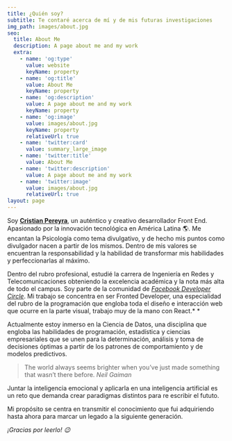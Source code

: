 ```yaml
---
title: ¿Quién soy?
subtitle: Te contaré acerca de mí y de mis futuras investigaciones
img_path: images/about.jpg
seo:
  title: About Me
  description: A page about me and my work
  extra:
    - name: 'og:type'
      value: website
      keyName: property
    - name: 'og:title'
      value: About Me
      keyName: property
    - name: 'og:description'
      value: A page about me and my work
      keyName: property
    - name: 'og:image'
      value: images/about.jpg
      keyName: property
      relativeUrl: true
    - name: 'twitter:card'
      value: summary_large_image
    - name: 'twitter:title'
      value: About Me
    - name: 'twitter:description'
      value: A page about me and my work
    - name: 'twitter:image'
      value: images/about.jpg
      relativeUrl: true
layout: page
---
```

Soy [**Cristian Pereyra**](https://www.linkedin.com/in/crist-pereyra/), un auténtico y creativo desarrollador Front End. Apasionado por la innovación tecnológica en América Latina 🌎. Me encantan la Psicología como tema divulgativo, y de hecho mis puntos como divulgador nacen a partir de los mismos. Dentro de mis valores se encuentran la responsabilidad y la habilidad de transformar mis habilidades y perfeccionarlas al máximo.

Dentro del rubro profesional, estudié la carrera de Ingeniería en Redes y Telecomunicaciones obteniendo la excelencia académica y la nota más alta de todo el campus. Soy parte de la comunidad de [*Facebook Developer Circle*](https://developers.facebook.com/developercircles/?locale=es_ES). Mi trabajo se concentra en ser Fronted Developer, una especialidad del rubro de la programación que engloba toda el diseño e interacción web que ocurre en la parte visual, trabajo muy de la mano con React.* *

Actualmente estoy inmerso en la Ciencia de Datos, una disciplina que engloba las habilidades de programación, estadística y ciencias empresariales  que se unen para la determinación, análisis y toma de decisiones óptimas a partir de los patrones de comportamiento y de modelos predictivos.

> The world always seems brighter when you’ve just made something that wasn’t there before. <cite>Neil Gaiman</cite>

Juntar la inteligencia emocional y aplicarla en una inteligencia artificial es un reto que demanda crear paradigmas distintos para re escribir el fututo.

Mi propósito se centra en transmitir el conocimiento que fui adquiriendo hasta ahora para marcar un legado a la siguiente generación.

*¡Gracias por leerlo! 😉*

